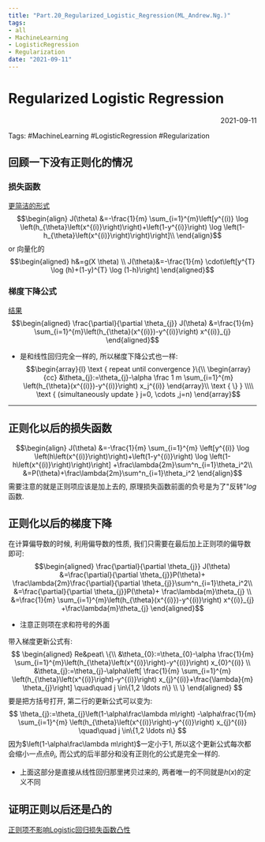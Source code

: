 ```yaml
---
title: "Part.20_Regularized_Logistic_Regression(ML_Andrew.Ng.)"
tags:
- all
- MachineLearning
- LogisticRegression
- Regularization
date: "2021-09-11"
---
```

# Regularized Logistic Regression

<div align="right"> 2021-09-11</div>

Tags: #MachineLearning #LogisticRegression #Regularization 

## 回顾一下没有正则化的情况
### 损失函数
[更简洁的形式](notes/2021/2021.8/Part.13_Cost_Function-Logistic_Regression(ML_Andrew.Ng.).md#更简洁的形式)
$$\begin{align}
J(\theta)
&=-\frac{1}{m} \sum_{i=1}^{m}\left[y^{(i)} \log \left(h_{\theta}\left(x^{(i)}\right)\right)+\left(1-y^{(i)}\right) \log \left(1-h_{\theta}\left(x^{(i)}\right)\right)\right]\\
\end{align}$$
or 向量化的
$$\begin{aligned}
h&=g(X \theta) \\
J(\theta)&=-\frac{1}{m} \cdot\left[y^{T} \log (h)+(1-y)^{T} \log (1-h)\right]
\end{aligned}$$
### 梯度下降公式
[结果](notes/2021/2021.8/Part.14_Logistic_Regression&Gradient_Descent(ML_Andrew.Ng.).md#结果)
$$\begin{aligned}
\frac{\partial}{\partial \theta_{j}} J(\theta) 
&=\frac{1}{m} \sum_{i=1}^{m}\left(h_{\theta}(x^{(i)})-y^{(i)}\right) x^{(i)}_{j}
\end{aligned}$$
- 是和线性回归完全一样的, 所以梯度下降公式也一样:
$$\begin{array}{l}
\text { repeat until convergence }\{\\
\begin{array}{cc}
&\theta_{j}:=\theta_{j}-\alpha \frac 1 m \sum_{i=1}^{m} \left(h_{\theta}(x^{(i)})-y^{(i)}\right) x_j^{(i)} 
\end{array}\\
\text { \} }
\\\\ \text { (simultaneously update } 
j=0, \cdots ,j=n)
\end{array}$$
---
## 正则化以后的损失函数
$$\begin{align}
J(\theta)
&=-\frac{1}{m} \sum_{i=1}^{m}
\left[y^{(i)} \log \left(h\left(x^{(i)}\right)\right)+\left(1-y^{(i)}\right) \log \left(1-h\left(x^{(i)}\right)\right)\right]
+\frac\lambda{2m}\sum^n_{i=1}\theta_i^2\\
&=P(\theta)+\frac\lambda{2m}\sum^n_{i=1}\theta_i^2
\end{align}$$
需要注意的就是正则项应该是加上去的, 原理损失函数前面的负号是为了"反转"$log$函数.

## 正则化以后的梯度下降

在计算偏导数的时候, 利用偏导数的性质, 我们只需要在最后加上正则项的偏导数即可:
$$\begin{aligned}
\frac{\partial}{\partial \theta_{j}} J(\theta) 
&=\frac{\partial}{\partial \theta_{j}}P(\theta)+
\frac\lambda{2m}\frac{\partial}{\partial \theta_{j}}\sum^n_{i=1}\theta_i^2\\
&=\frac{\partial}{\partial \theta_{j}}P(\theta)+
\frac\lambda{m}\theta_{j} \\
&=\frac{1}{m} \sum_{i=1}^{m}\left(h_{\theta}(x^{(i)})-y^{(i)}\right) x^{(i)}_{j}
+\frac\lambda{m}\theta_{j}
\end{aligned}$$
- 注意正则项在求和符号的外面

带入梯度更新公式有:
$$
\begin{aligned}
Re&peat\ \{\\
&\theta_{0}:=\theta_{0}-\alpha \frac{1}{m} \sum_{i=1}^{m}\left(h_{\theta}\left(x^{(i)}\right)-y^{(i)}\right) x_{0}^{(i)} \\
&\theta_{j}:=\theta_{j}-\alpha\left[ \frac{1}{m} \sum_{i=1}^{m}
\left(h_{\theta}\left(x^{(i)}\right)-y^{(i)}\right) x_{j}^{(i)}+\frac{\lambda}{m} \theta_{j}\right]
\quad\quad j \in\{1,2 \ldots n\}
\\ \}
\end{aligned}
$$
要是把方括号打开, 第二行的更新公式可以变为:
$$
\theta_{j}:=\theta_{j}\left(1-\alpha\frac\lambda m\right)
-\alpha\frac{1}{m} \sum_{i=1}^{m}
\left(h_{\theta}\left(x^{(i)}\right)-y^{(i)}\right) x_{j}^{(i)}
\quad\quad j \in\{1,2 \ldots n\}
$$
因为$\left(1-\alpha\frac\lambda m\right)$一定小于1, 所以这个更新公式每次都会缩小一点点$\theta_i$, 而公式的后半部分和没有正则化的公式是完全一样的.

- 上面这部分是直接从线性回归那里拷贝过来的, 两者唯一的不同就是$h(x)$的定义不同

## 证明正则以后还是凸的
[正则项不影响Logistic回归损失函数凸性](notes/2021/2021.9/正则项不影响Logistic回归损失函数凸性.md)
